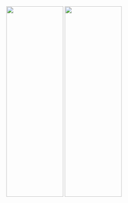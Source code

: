 

<img src="https://user-images.githubusercontent.com/113905423/195819412-1190a857-f600-4447-807f-d5ea4348b88d.png" width="150" height="500">
<img src="https://user-images.githubusercontent.com/113905423/195819420-daf3340e-5917-4692-8dd1-4f8badeac46b.png" width="150" height="500">

